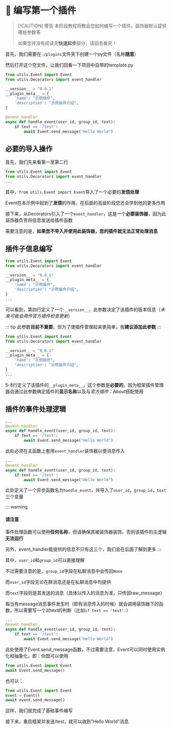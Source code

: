 # 🔧 编写第一个插件

> [!CAUTION] 警告
> 本阶段教程将教会您如何编写一个插件，装饰器默认提供哪些参数等
> 
> 如果您并没有阅读完**快速起步**部分，请回去看完！

首先，我们需要在`./plugins`文件夹下创建一个py文件（名称**随意**）

然后打开这个空文件，让我们回看一下项目中自带的template.py

``` py 
from utils.Event import Event
from utils.Decorators import event_handler

__version__ = "0.0.1"
__plugin_meta__ = {
    'name': "示例插件",
    'description': "示例插件介绍",
}

@event_handler
async def handle_event(user_id, group_id, text):
    if text == '/test':
        await Event.send_message("Hello World")
```

## 必要的导入操作
首先，我们先来看第一至第二行
``` py {1-2}
from utils.Event import Event
from utils.Decorators import event_handler
...
```

其中，`from utils.Event import Event`导入了一个必要的**发信处理**

Event在本示例中起到了**发信**的作用，在后面的高级阶段您还会学到他的更多作用

接下来，从Decorators引入了一个`event_handler`，这是一个**必要装饰器**，因为此装饰器负责将信息发送给插件函数

需要注意的是，**如果您不导入并使用此装饰器，您的插件就无法正常处理消息**

## 插件子信息编写

``` py {4}
from utils.Event import Event
from utils.Decorators import event_handler

__version__ = "0.0.1"
__plugin_meta__ = {
    'name': "示例插件",
    'description': "示例插件介绍",
}
...
```

可以看到，第四行定义了一个`__version__`，此参数决定了该插件的版本信息（*未来可能会用作官方插件检查更新*）

::: tip
此参数**目前不重要**，但为了使插件管理起来更简单，我**建议添加此参数**
:::

``` py {5-8}
from utils.Event import Event
from utils.Decorators import event_handler

__version__ = "0.0.1"
__plugin_meta__ = {
    'name': "示例插件",
    'description': "示例插件介绍",
}
...
```
5-8行定义了该插件的`__plugin_meta__`，这个参数是**必要的**，因为框架插件管理器会通过此参数确定插件的**显示名称**以及与*官方插件：About*搭配使用

## 插件的事件处理逻辑
``` py {3}
...
@event_handler
async def handle_event(user_id, group_id, text):
    if text == '/test':
        await Event.send_message("Hello World")
```
此处必须在主函数上套用`event_handler`装饰器以便消息传入

``` py {4}
...
@event_handler
async def handle_event(user_id, group_id, text):
    if text == '/test':
        await Event.send_message("Hello World")
```
此处定义了一个异步函数名为`handle_event`，并导入了`user_id`，`group_id`，`text`三个变量

::: warning <h4>请注意</h4>
事件处理函数可以使用**任何名称**，但请确保其被装饰器装饰，否则该插件的主逻辑**无法运行**

另外，event_handler能提供的信息不只有这三个，我们会在后面了解到更多
:::

其中，`user_id`和`group_id`可以直接理解

不过需要注意的是，`group_id`字段在私聊消息中会传回`None`

而`user_id`字段无论在群消息还是在私聊消息中均提供

而`text`字段则是其发送的消息（具体以传入的消息为准，只传回raw_message）

每当有message消息事件发生时（即有消息传入的时候）就会调用装饰器下的函数，所以需要写一个对text的判断（比如`if text == 'test':`）

``` py {6}
...
@event_handler
async def handle_event(user_id, group_id, text):
    if text == '/test':
        await Event.send_message("Hello World")
```
此处使用了Event.send_message函数，不过需要注意，Event可以同时使用实例化和抽象化，即：你既可以使用
``` py {2}
from utils.Event import Event
await Event.send_message()
```

也可以：
``` py {2-3}
from utils.Event import Event
event = Event()
await event.send_message()
```

这样，我们就完成了基础事件编写

接下来，重启框架并发送/test，就可以收到"Hello World"消息